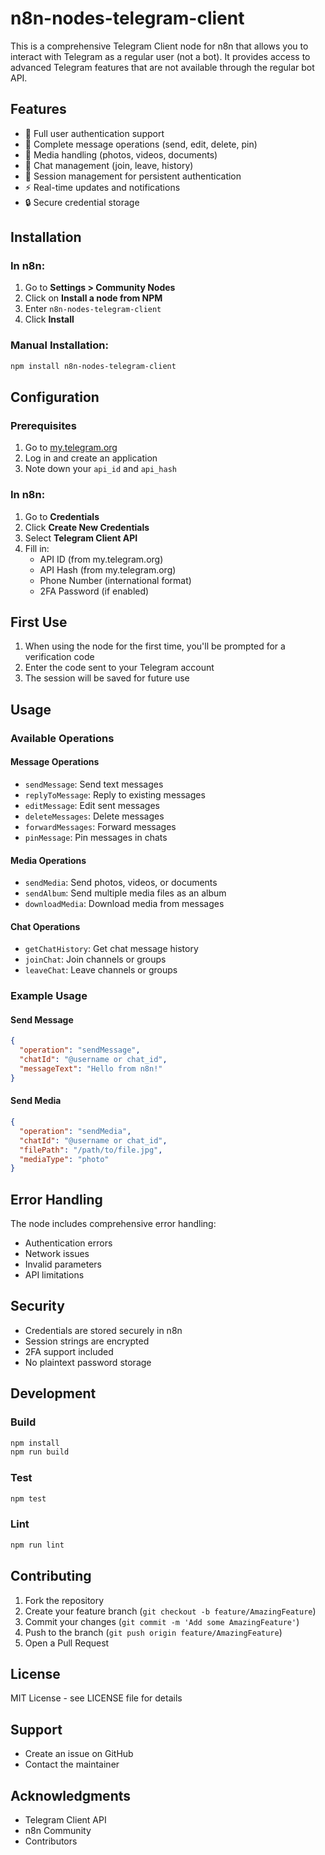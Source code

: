 # n8n-nodes-telegram-client

This is a comprehensive Telegram Client node for n8n that allows you to interact with Telegram as a regular user (not a bot). It provides access to advanced Telegram features that are not available through the regular bot API.

## Features

- 🔐 Full user authentication support
- 📝 Complete message operations (send, edit, delete, pin)
- 📸 Media handling (photos, videos, documents)
- 👥 Chat management (join, leave, history)
- 💾 Session management for persistent authentication
- ⚡ Real-time updates and notifications
- 🔒 Secure credential storage

## Installation

### In n8n:
1. Go to **Settings > Community Nodes**
2. Click on **Install a node from NPM**
3. Enter `n8n-nodes-telegram-client`
4. Click **Install**

### Manual Installation:
```bash
npm install n8n-nodes-telegram-client
```

## Configuration

### Prerequisites
1. Go to [my.telegram.org](https://my.telegram.org)
2. Log in and create an application
3. Note down your `api_id` and `api_hash`

### In n8n:
1. Go to **Credentials**
2. Click **Create New Credentials**
3. Select **Telegram Client API**
4. Fill in:
   - API ID (from my.telegram.org)
   - API Hash (from my.telegram.org)
   - Phone Number (international format)
   - 2FA Password (if enabled)

## First Use
1. When using the node for the first time, you'll be prompted for a verification code
2. Enter the code sent to your Telegram account
3. The session will be saved for future use

## Usage

### Available Operations

#### Message Operations
- `sendMessage`: Send text messages
- `replyToMessage`: Reply to existing messages
- `editMessage`: Edit sent messages
- `deleteMessages`: Delete messages
- `forwardMessages`: Forward messages
- `pinMessage`: Pin messages in chats

#### Media Operations
- `sendMedia`: Send photos, videos, or documents
- `sendAlbum`: Send multiple media files as an album
- `downloadMedia`: Download media from messages

#### Chat Operations
- `getChatHistory`: Get chat message history
- `joinChat`: Join channels or groups
- `leaveChat`: Leave channels or groups

### Example Usage

#### Send Message
```json
{
  "operation": "sendMessage",
  "chatId": "@username or chat_id",
  "messageText": "Hello from n8n!"
}
```

#### Send Media
```json
{
  "operation": "sendMedia",
  "chatId": "@username or chat_id",
  "filePath": "/path/to/file.jpg",
  "mediaType": "photo"
}
```

## Error Handling
The node includes comprehensive error handling:
- Authentication errors
- Network issues
- Invalid parameters
- API limitations

## Security
- Credentials are stored securely in n8n
- Session strings are encrypted
- 2FA support included
- No plaintext password storage

## Development

### Build
```bash
npm install
npm run build
```

### Test
```bash
npm test
```

### Lint
```bash
npm run lint
```

## Contributing
1. Fork the repository
2. Create your feature branch (`git checkout -b feature/AmazingFeature`)
3. Commit your changes (`git commit -m 'Add some AmazingFeature'`)
4. Push to the branch (`git push origin feature/AmazingFeature`)
5. Open a Pull Request

## License
MIT License - see LICENSE file for details

## Support
- Create an issue on GitHub
- Contact the maintainer

## Acknowledgments
- Telegram Client API
- n8n Community
- Contributors

